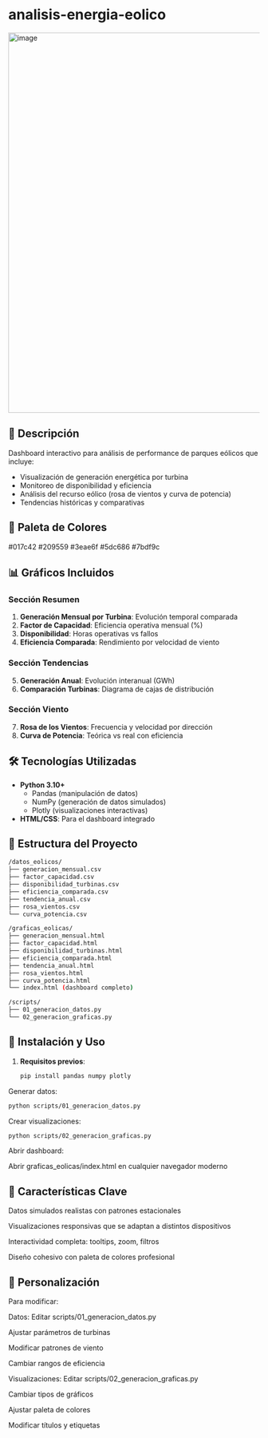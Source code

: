 # analisis-energia-eolico
<img width="1599" height="762" alt="image" src="https://github.com/user-attachments/assets/beb872c0-3ae5-4e1f-86d5-3d8d938cb931" />

## 📌 Descripción
Dashboard interactivo para análisis de performance de parques eólicos que incluye:
- Visualización de generación energética por turbina
- Monitoreo de disponibilidad y eficiencia
- Análisis del recurso eólico (rosa de vientos y curva de potencia)
- Tendencias históricas y comparativas

## 🎨 Paleta de Colores
#017c42 #209559 #3eae6f #5dc686 #7bdf9c

## 📊 Gráficos Incluidos
### Sección Resumen
1. **Generación Mensual por Turbina**: Evolución temporal comparada
2. **Factor de Capacidad**: Eficiencia operativa mensual (%)
3. **Disponibilidad**: Horas operativas vs fallos
4. **Eficiencia Comparada**: Rendimiento por velocidad de viento

### Sección Tendencias
5. **Generación Anual**: Evolución interanual (GWh)
6. **Comparación Turbinas**: Diagrama de cajas de distribución

### Sección Viento
7. **Rosa de los Vientos**: Frecuencia y velocidad por dirección
8. **Curva de Potencia**: Teórica vs real con eficiencia

## 🛠️ Tecnologías Utilizadas
- **Python 3.10+**
  - Pandas (manipulación de datos)
  - NumPy (generación de datos simulados)
  - Plotly (visualizaciones interactivas)
- **HTML/CSS**: Para el dashboard integrado

## 📂 Estructura del Proyecto
```bash
/datos_eolicos/
├── generacion_mensual.csv
├── factor_capacidad.csv
├── disponibilidad_turbinas.csv
├── eficiencia_comparada.csv
├── tendencia_anual.csv
├── rosa_vientos.csv
└── curva_potencia.csv

/graficas_eolicas/
├── generacion_mensual.html
├── factor_capacidad.html
├── disponibilidad_turbinas.html
├── eficiencia_comparada.html
├── tendencia_anual.html
├── rosa_vientos.html
├── curva_potencia.html
└── index.html (dashboard completo)

/scripts/
├── 01_generacion_datos.py
└── 02_generacion_graficas.py
```


## 🚀 Instalación y Uso
1. **Requisitos previos**:
   ```bash
   pip install pandas numpy plotly
Generar datos:

```bash
python scripts/01_generacion_datos.py
```
Crear visualizaciones:

```bash
python scripts/02_generacion_graficas.py
```
Abrir dashboard:

Abrir graficas_eolicas/index.html en cualquier navegador moderno

## 🌟 Características Clave
Datos simulados realistas con patrones estacionales

Visualizaciones responsivas que se adaptan a distintos dispositivos

Interactividad completa: tooltips, zoom, filtros

Diseño cohesivo con paleta de colores profesional

## 📝 Personalización
Para modificar:

Datos: Editar scripts/01_generacion_datos.py

Ajustar parámetros de turbinas

Modificar patrones de viento

Cambiar rangos de eficiencia

Visualizaciones: Editar scripts/02_generacion_graficas.py

Cambiar tipos de gráficos

Ajustar paleta de colores

Modificar títulos y etiquetas

